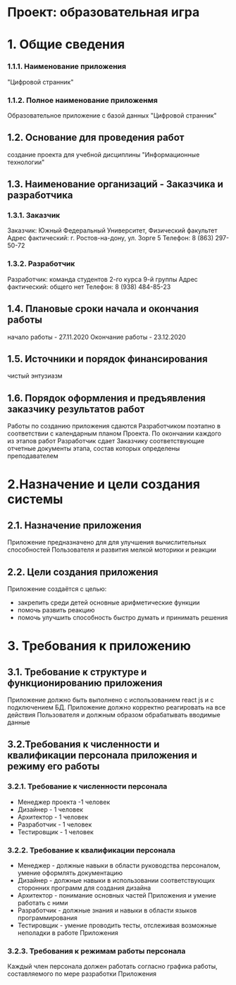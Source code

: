 # Проект: образовательная игра 

# 1. Общие сведения
### 1.1.1. Наименование приложения
"Цифровой странник"
### 1.1.2. Полное наименование приложенмя
Образовательное приложение с базой данных "Цифровой странник"
## 1.2. Основание для проведения работ
создание проекта для учебной дисциплины "Информационные технологии" 
## 1.3. Наименование организаций - Заказчика и разработчика
### 1.3.1. Заказчик
Заказчик: Южный Федеральный Университет, Физический факультет
Адрес фактический: г. Ростов-на-дону, ул. Зорге 5
Телефон: 8 (863) 297-50-72
### 1.3.2. Разработчик
Разработчик: команда студентов 2-го курса 9-й группы
Адрес фактический: общего нет
Телефон: 8 (938) 484-85-23
## 1.4. Плановые сроки начала и окончания работы
начало работы - 27.11.2020
Окончание работы - 23.12.2020
## 1.5. Источники и порядок финансирования
чистый энтузиазм
## 1.6. Порядок оформления и предъявления заказчику результатов работ
Работы по созданию приложения сдаются Разработчиком поэтапно в соответствии с календарным планом Проекта. По окончании каждого из этапов работ Разработчик сдает Заказчику соответствующие отчетные документы этапа, состав которых определены преподавателем

# 2.Назначение и цели создания системы
## 2.1. Назначение приложения
Приложение предназначено для для улучшения вычислительных способностей Пользователя и развития мелкой моторики и реакции
## 2.2. Цели создания приложения
Приложение создаётся с целью:
* закрепить среди детей основные арифметические функции
* помочь развить реакцию 
* помочь улучшить способность быстро думать и принимать решения
# 3. Требования к приложению 
## 3.1. Требование к структуре и функционированию приложения
Приложение должно быть выполнено с использованием react js и с подключением БД. Приложение должно корректно реагировать на все действия Пользователя и должным образом обрабатывать вводимые данные 
## 3.2.Требования к численности и квалификации персонала приложения и режиму его работы
### 3.2.1. Требование к численности персонала
* Менеджер проекта -1 человек
* Дизайнер - 1 человек
* Архитектор - 1 человек
* Разработчик - 1 человек
* Тестировщик - 1 человек
### 3.2.2. Требование к квалификации персонала
* Менеджер - должные навыки в области руководства персоналом, умение оформлять документацию
* Дизайнер - должные навыки в использовании соответствующих сторонних программ для создания дизайна
* Архитектор - понимание основных частей Приложения и умение работать с ними
* Разработчик - должные знания и навыки в области языков программирования
* Тестировщик - умение проводить тесты, отслеживая возможные неполадки в работе Приложения
### 3.2.3. Требования к режимам работы персонала
Каждый член персонала должен работать согласно графика работы, составляемого по мере разработки Приложения




